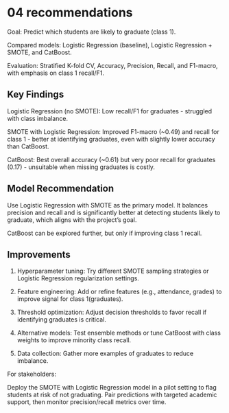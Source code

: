 # 04 recommendations

Goal: Predict which students are likely to graduate (class 1).

Compared models: Logistic Regression (baseline), Logistic Regression + SMOTE, and CatBoost.

Evaluation: Stratified K-fold CV, Accuracy, Precision, Recall, and F1-macro, with emphasis on class 1 recall/F1.

## Key Findings

Logistic Regression (no SMOTE): Low recall/F1 for graduates - struggled with class imbalance.

SMOTE with Logistic Regression: Improved F1-macro (~0.49) and recall for class 1 - better at identifying graduates, even with slightly lower accuracy than CatBoost.

CatBoost: Best overall accuracy (~0.61) but very poor recall for graduates (0.17) - unsuitable when missing graduates is costly.

## Model Recommendation

Use Logistic Regression with SMOTE as the primary model. It balances precision and recall and is significantly better at detecting students likely to graduate, which aligns with the project’s goal. 

CatBoost can be explored further, but only if improving class 1 recall.

## Improvements

1. Hyperparameter tuning: Try different SMOTE sampling strategies or Logistic Regression regularization settings.

2. Feature engineering: Add or refine features (e.g., attendance, grades) to improve signal for class 1(graduates).

3. Threshold optimization: Adjust decision thresholds to favor recall if identifying graduates is critical.

4. Alternative models: Test ensemble methods or tune CatBoost with class weights to improve minority class recall.

5. Data collection: Gather more examples of graduates to reduce imbalance.

For stakeholders:

Deploy the SMOTE with Logistic Regression model in a pilot setting to flag students at risk of not graduating. Pair predictions with targeted academic support, then monitor precision/recall metrics over time.
